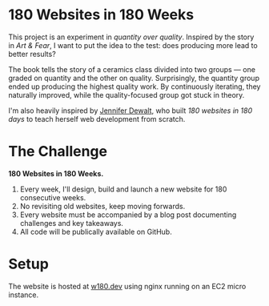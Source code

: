 # 180 Websites in 180 Weeks

This project is an experiment in *quantity over quality*. Inspired by the story in *Art & Fear*, I want to put the idea to the test: does producing more lead to better results?

The book tells the story of a ceramics class divided into two groups — one graded on quantity and the other on quality. Surprisingly, the quantity group ended up producing the highest quality work. By continuously iterating, they naturally improved, while the quality-focused group got stuck in theory.

I'm also heavily inspired by [Jennifer Dewalt](https://jenniferdewalt.com/), who built *180 websites in 180 days* to teach herself web development from scratch.

# The Challenge

**180 Websites in 180 Weeks.**

1. Every week, I'll design, build and launch a new website for 180 consecutive weeks.
2. No revisiting old websites, keep moving forwards.
3. Every website must be accompanied by a blog post documenting challenges and key takeaways.
4. All code will be publically available on GitHub.

# Setup

The website is hosted at [w180.dev](https://w180.dev) using nginx running on an EC2 micro instance. 